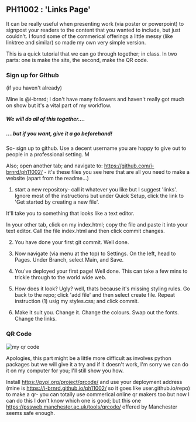 ## PH11002 : 'Links Page'

It can be really useful when presenting work (via poster or powerpoint) to signpost your readers to the content that you wanted to include, but just couldn't. 
I found some of the commerical offerings a little messy (like linktree and similar) so made my own very simple version. 



This is a quick tutorial that we can go through together; in class. 
In two parts: one is make the site, the second, make the QR code. 

### Sign up for Github 
(if you haven't already)

Mine is @i-brnrd; I don't have many followers and haven't really got much on show but it's a vital part of my workflow. 


##### We will do all of this together.... 
##### ....but if you want, give it a go beforehand!
So- sign up to github. Use a decent username you are happy to give out to people in a professional setting. M

Also; open another tab; and navigate to: https://github.com/i-brnrd/ph11002/ - it's these files you see here that are all you need to make a website (apart from the readme...)


1) start a new repository- call it whatever you like but I suggest 'links'. Ignore most of the instructions but under Quick Setup, click the link to 'Get started by creating a new file'.

It'll take you to something that looks like a text editor. 

In your other tab, click on my index.html; copy the file and paste it into your text editor. Call the file index.html and then click commit changes.

2) You have done your first git commit. Well done. 

3) Now navigate (via menu at the top) to Settings. On the left, head to Pages. Under Branch, select Main, and Save. 

4) You've deployed your first page! Well done. This can take a few mins to trickle through to the world wide web. 

5) How does it look? Ugly? well, thats because it's missing styling rules. Go back to the repo; click 'add file' and then select create file. Repeat instruction (1) usig my styles.css; and click commit.

6) Make it suit you. Change it. Change the colours. Swap out the fonts. Change the links. 




### QR Code 

![my qr code]([https://github.com/i-brnrd/ph11002/blob/main/qr.png?raw=true])

Apologies, this part might be a little more difficult as involves python packages but we will give it a try and if it doesn't work, I'm sorry we can do it on my computer for you; I'll still show you how. 


Install https://pypi.org/project/qrcode/ and use your deployment address (mine is https://i-brnrd.github.io/ph11002/ so it goes like user.github.io/repo) to make a qr- you can totally use commerical online qr makers too but now I can do this I don't know which one is good; but this one https://pssweb.manchester.ac.uk/tools/qrcode/ offered by Manchester seems safe enough. 
